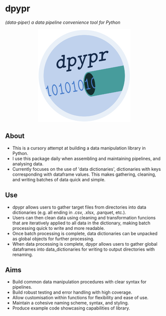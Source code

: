 # **dpypr**
*(data-piper) a data pipeline convenience tool for Python*

<p align = "center">
  <img src = "logo/dpypr_logo.png" alt = "image" width = "300" height = "300">
</p>

## About
- This is a cursory attempt at building a data manipulation library in Python.
- I use this package daily when assembling and maintaining pipelines, and 
analysing data.
- Currently focuses on the use of 'data dictionaries', dictionaries with keys
corresponding with dataframe values. This makes gathering, cleaning, and
writing batches of data quick and simple.

## Use
- dpypr allows users to gather target files from directories into data 
dictionaries (e.g. all ending in .csv, .xlsx, .parquet, etc.).
- Users can then clean data using cleaning and transformation funcions that are
iteratively applied to all data in the dictionary, making batch processing
quick to write and more readable.
- Once batch processing is complete, data dictionaries can be unpacked as
global objects for further processing.
- When data processing is complete, dpypr allows users to gather global
dataframes into data_dictionaries for writing to output directories with
renaming.

## Aims
- Build common data manipulation procedures with clear syntax for pipelines.
- Build robust testing and error handling with high coverage.
- Allow customisation within functions for flexibility and ease of use.
- Maintain a cohesive naming scheme, syntax, and styling.
- Produce example code showcasing capabilities of library.